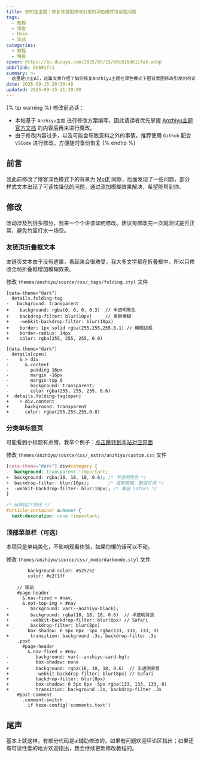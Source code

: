 ```yaml
---
title: 安知鱼主题：修复背景图修改引发的深色模式可读性问题
tags:
  - 教程
  - 博客
  - Hexo
  - 实战
categories:
  - 教程
  - 博客
cover: https://bu.dusays.com/2025/09/15/68c815d611fa3.webp
abbrlink: 9b691fc1
summary: >-
  这里是小尘AI，这篇文章介绍了如何修复Anzhiyu主题在深色模式下因背景图修改引发的可读性问题。通过添加半透明背景和高斯模糊效果，优化了友链页折叠框、分类标签页和顶部菜单栏的文本显示，提升阅读体验。修改涉及多个CSS文件，建议使用Git和VSCode备份操作。
date: 2025-09-15 20:50:48
updated: 2025-09-15 21:28:00
---
```


{% tip warning %}
修改前必读：

- 本帖基于 ``Anzhiyu主题`` 进行修改方案编写，因此请读者优先掌握 [Anzhiyu主题官方文档](https://docs.anheyu.com/) 的内容后再来进行魔改。
- 由于修改内容过多，以及可能会导致意料之外的事情，推荐使用 ``Github`` 配合 ``VSCode`` 进行修改，方便随时备份恢复
{% endtip %}

## 前言

我此前修改了博客深色模式下的背景为 [Mo佬](https://blog.xiowo.net/) 同款，后面发现了一些问题，部分样式文本出现了可读性降低的问题，通过添加模糊效果解决，希望能帮到你。

## 修改

改动涉及到很多部分，我来一个个讲该如何修改。建议每修改完一次就测试是否正常，避免竹篮打水一场空。

### 友链页折叠框文本

友链页文本由于没有遮罩，看起来会很难受，我大多文字都在折叠框中，所以只修改全局折叠框增加模糊效果。

修改 ``themes/anzhiyu/source/css/_tags/folding.styl`` 文件

```styl
[data-theme="dark"]
  details.folding-tag
-   background: transparent
+    background: rgba(0, 0, 0, 0.3)  // 半透明黑色
+    backdrop-filter: blur(10px)     // 高斯模糊
+    -webkit-backdrop-filter: blur(10px)
+    border: 1px solid rgba(255,255,255,0.1) // 模糊边框
+    border-radius: 14px
+    color: rgba(255, 255, 255, 0.8)

[data-theme="dark"]
  details[open]
-    & > div
-      &.content
-        padding 16px
-        margin -16px
-        margin-top 0
-        background: transparent;
-        color rgba(255, 255, 255, 0.6)
+  details.folding-tag[open]
+    > div.content
+      background: transparent
+      color: rgba(255,255,255,0.8)
```

### 分类单标签页

可能看到小标题有点懵，我举个例子：[点击跳转到本站对应界面](/categories/教程/)

修改 ``themes/anzhiyu/source/css/_extra/anzhiyu/custom.css`` 文件

```css
[data-theme="dark"] div#category {
-  background: transparent !important;
+  background: rgba(18, 18, 18, 0.6); /* 半透明黑色 */
+  backdrop-filter: blur(10px);       /* 高斯模糊，数值可调 */
+  -webkit-backdrop-filter: blur(10px); /* 兼容 Safari */
}

/* md网站下划线 */
#article-container a:hover {
  text-decoration: none !important;
```

### 顶部菜单栏（可选）

本项只是单纯美化，不影响观看体验，如果你懒的话可以不动。

修改 ``themes/anzhiyu/source/css/_mode/darkmode.styl`` 文件

```styl
        background-color: #525252
        color: #e2f1ff

    // 頭部
    #page-header
      &.nav-fixed > #nav,
      &.not-top-img > #nav
-        background: var(--anzhiyu-black);
+        background: rgba(18, 18, 18, 0.6)  // 半透明背景
+        -webkit-backdrop-filter: blur(8px) // Safari
+        backdrop-filter: blur(8px)
        box-shadow: 0 5px 6px -5px rgba(133, 133, 133, 0)
+        transition: background .3s, backdrop-filter .3s
    .post
      #page-header
        &.nav-fixed > #nav
-          background: var(--anzhiyu-card-bg);
-          box-shadow: none
+          background: rgba(18, 18, 18, 0.6)  // 半透明背景
+          -webkit-backdrop-filter: blur(8px) // Safari
+          backdrop-filter: blur(8px)
+          box-shadow: 0 5px 6px -5px rgba(133, 133, 133, 0)
+          transition: background .3s, backdrop-filter .3s
    #post-comment
      .comment-switch
        if hexo-config('comments.text')
```

## 尾声

基本上就这样，有部分代码是ai辅助修改的，如果有问题欢迎评论区指出；如果还有可读性低的地方欢迎指出，我会继续更新修改教程的。